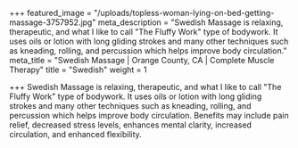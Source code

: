 +++
featured_image = "/uploads/topless-woman-lying-on-bed-getting-massage-3757952.jpg"
meta_description = "Swedish Massage is relaxing, therapeutic, and what I like to call \"The Fluffy Work\" type of bodywork. It uses oils or lotion with long gliding strokes and many other techniques such as kneading, rolling, and percussion which helps improve body circulation."
meta_title = "Swedish Massage | Orange County, CA | Complete Muscle Therapy"
title = "Swedish"
weight = 1

+++
Swedish Massage is relaxing, therapeutic, and what I like to call "The Fluffy Work" type of bodywork. It uses oils or lotion with long gliding strokes and many other techniques such as kneading, rolling, and percussion which helps improve body circulation. Benefits may include pain relief, decreased stress levels, enhances mental clarity, increased circulation, and enhanced flexibility.
